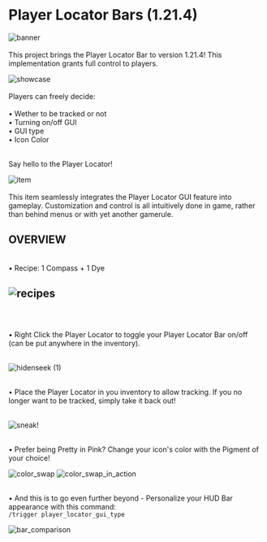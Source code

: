 # Player Locator Bars (1.21.4)

![banner](https://github.com/user-attachments/assets/cdc85e86-1924-4758-bac0-f039dda031da)
<br />
<br />
This project brings the Player Locator Bar to version 1.21.4! This implementation grants full control to players.
<br />

![showcase](https://github.com/user-attachments/assets/7c53ed8d-eac3-4409-8221-137910707018)
<br />
<br />
Players can freely decide:
<br />
<br />
• Wether to be tracked or not
<br />
• Turning on/off GUI
<br />
• GUI type
<br />
• Icon Color
<br />
<br />


Say hello to the Player Locator!
<br />

![item](https://github.com/user-attachments/assets/414f84cc-7729-4e5b-93ce-37dc6430f689)
<br />
<br />
This item seamlessly integrates the Player Locator GUI feature into gameplay. Customization and control is all intuitively done in game, rather than behind menus or with yet another gamerule.
<br />


## **OVERVIEW**
<br />
• Recipe: 1 Compass + 1 Dye
<br />

![recipes](https://github.com/user-attachments/assets/0b912ec8-0182-45be-8f6e-871fde99cbdb)
<br />
<br />
----
<br />
• Right Click the Player Locator to toggle your Player Locator Bar on/off (can be put anywhere in the inventory).
<br />
<br />

![hidenseek (1)](https://github.com/user-attachments/assets/ccd6be27-ca72-46f9-bcf8-b59dd5d5c958)
<br />
<br />

• Place the Player Locator in you inventory to allow tracking. If you no longer want to be tracked, simply take it back out!
<br />
<br />

![sneak!](https://github.com/user-attachments/assets/718fd02c-0c06-4c89-916c-27ab012bd1e0)
<br />
<br />

• Prefer being Pretty in Pink? Change your icon's color with the Pigment of your choice! 
<br />

![color_swap](https://github.com/user-attachments/assets/a929082c-2300-4c00-babd-51c8bc7765ab)
![color_swap_in_action](https://github.com/user-attachments/assets/97f0bd53-9b77-4de6-940a-826a0fe0f5be)
<br />
<br />

• And this is to go even further beyond - Personalize your HUD Bar appearance with this command:
<br />
```/trigger player_locator_gui_type```
<br />

![bar_comparison](https://github.com/user-attachments/assets/c3cd74c0-ecfc-4d46-8997-7608afe7b34f)
<br />

